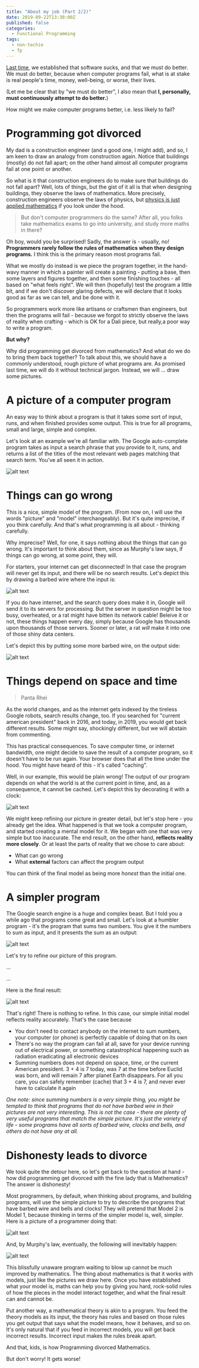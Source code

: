 ```yaml
---
title: "About my job (Part 2/2)"
date: 2019-09-22T13:30:00Z
published: false
categories:
  - Functional Programming
tags:
  - non-techie
  - fp
---
```


[Last time](2019-09-21-about-my-job.md), we established that software sucks, and that we must do better.
We must do better, because when computer programs fail, what is at stake is real people's time, money,
well-being, or worse, their lives.

(Let me be clear that by "we must do better", I also mean that **I, personally, must continuously attempt to do better.**)

How might we make computer programs better, i.e. less likely to fail?

# Programming got divorced

My dad is a construction engineer (and a good one, I might add), and so, I am keen to draw an analogy from construction again. Notice that buildings (mostly) do not fall apart; on the other 
hand almost all computer programs fail at one point or another.

So what is it that construction engineers do to make sure that buildings do not fall apart?
Well, lots of things, but the gist of it all is that when designing buildings, they observe the laws
of mathematics. More precisely, construction engineers observe the laws of physics, but [physics is
just applied mathematics](https://xkcd.com/435/) if you look under the hood.

> But don't computer programmers do the same? After all, you folks take mathematics exams to go into university, and study more maths in there?

Oh boy, would you be surprised! Sadly, the answer is - usually, no! **Programmers rarely follow the rules of mathematics when they design programs.** I think this is the primary reason most programs fail.

What we mostly do instead is we piece the program together, in the hand-wavy manner in which a painter will create a painting - putting a base, then some layers and figures together, and then some finishing touches - all based on "what feels right". We will then (hopefully) test the program a little bit, and if we don't discover glaring defects, we will declare that it looks good as far as we can tell, and be done with it.

So programmers work more like artisans or craftsmen than engineers, but then the programs will fail - because we forgot to strictly observe the laws of reality when crafting - which is OK for a Dali piece, but really,a poor way to write a program.

**But why?**

Why did programming get divorced from mathematics? And what do we do to bring them back together?
To talk about this, we should have a commonly understood, rough picture of what programs are.
As promised last time, we will do it without technical jargon. Instead, we will ... draw some pictures.

# A picture of a computer program

An easy way to think about a program is that it takes some sort of input, runs, and when finished provides some output. This is true for all programs, small and large, simple and complex.

Let's look at an example we're all familiar with. The Google auto-complete program takes as input a
search phrase that you provide to it, runs, and returns a list of the titles of the most relevant
web pages matching that search term. You've all seen it in action.

![alt text](../assets/images/about-my-job/google_search_initial.jpg "google autocomplete")

# Things can go wrong

This is a nice, simple model of the program. (From now on, I will use the words "picture" and "model" interchangeably). But it's quite imprecise, if you think carefully. And that's what programming is all about - thinking carefully.

Why imprecise? Well, for one, it says nothing about the things that can go wrong. It's important to think about them, since as Murphy's law says, if things can go wrong, at some point, they will.

For starters, your internet can get disconnected! In that case the program will never get its input, and there will be no search results. Let's depict this by drawing a barbed wire where the input is:

![alt text](../assets/images/about-my-job/barbed_wire_in.jpg "input with barbed wire")

If you do have internet, and the search query does make it in, Google will send it to its servers for processing. But the server in question might be too busy, overheated, or a rat might have bitten its network cable! Beleive it or not, these things happen every day, simply because Google has thousands upon thousands of those servers. Sooner or later, a rat *will* make it into one of those shiny data centers.

Let's depict this by putting some more barbed wire, on the output side:


![alt text](../assets/images/about-my-job/barbed_wire_in_out.jpg "input and output with barbed wire")


# Things depend on space and time

> Panta Rhei

As the world changes, and as the internet gets indexed by the tireless Google robots, search results change, too. If you searched for "current american president" back in 2016, and today, in 2019, you would get back different results. Some might say, shockingly different, but we will abstain from commenting.

This has practical consequences. To save computer time, or internet bandwidth, one might decide to save the result of a computer program, so it doesn't have to be run again. Your browser does that all the time under the hood. You might have heard of this - it's called "caching".

Well, in our example, this would be plain wrong! The output of our program depends on what the world is at the current point in time, and, as a consequence, it cannot be cached. Let's depict this by decorating it with a clock:

![alt text](../assets/images/about-my-job/with_clock.jpg "program with clock")


We might keep refining our picture in greater detail, but let's stop here - you already get the idea.
What happened is that we took a computer program, and started creating a mental model for it. We began with one that was very simple but too inaccurate. The end result, on the other hand, **reflects reality more closely**. Or at least the parts of reality that we chose to care about:
- What can go wrong
- What **external** factors can affect the program output

You can think of the final model as being more *honest* than the initial one.

# A simpler program

The Google search engine is a huge and complex beast. But I told you a while ago that programs come great and small. Let's look at a humbler program - it's the program that sums two numbers. You give it the numbers to sum as input, and it presents the sum as an output:

![alt text](../assets/images/about-my-job/sum.jpg "program that sums numbers")

Let's try to refine our picture of this program.

...

...

Here is the final result:

![alt text](../assets/images/about-my-job/sum.jpg "program that sums numbers")

That's right! There is nothing to refine. In this case, our simple initial model reflects reality accurately. That's the case because
- You don't need to contact anybody on the internet to sum numbers, your computer (or phone) is perfectly capable of doing that on its own
- There's no way the program can fail at all, save for your device running out of electrical power, or something catastrophical happening such as radiation eradicating all electronic devices
- Summing numbers does not depend on space, time, or the current American president. 3 + 4 is 7 today, was 7 at the time before Euclid was born, and will remain 7 after planet Earth disappears. For all you care, you can safely remember (cache) that 3 + 4 is 7, and never ever have to calculate it again

*One note: since summing numbers is a very simple thing, you might be tempted to think that programs that do not have barbed wire in their pictures are not very interesting. This is not the case - there are plenty of very useful programs that match the simple picture. It's just the variety of life - some programs have all sorts of barbed wire, clocks and bells, and others do not have any at all.*

# Dishonesty leads to divorce

We took quite the detour here, so let's get back to the question at hand - how did programming get divorced with the fine lady that is Mathematics? The answer is dishonesty!

Most programmers, by default, when thinking about programs, and building programs, will use the simple picture to try to describe the programs that have barbed wire and bells and clocks! They will pretend that Model 2 is Model 1, because thinking in terms of the simpler model is, well, simpler. Here is a picture of a programmer doing that:

![alt text](../assets/images/about-my-job/happy_programmer.jpg "a happy, blissful programmer")

And, by Murphy's law, eventually, the following will inevitably happen:

![alt text](../assets/images/about-my-job/sad_user.jpg "a surprised programmer and a sad user")

This blissfully unaware program waiting to blow up cannot be much improved by mathematics. The thing about mathematics is that it works with models, just like the pictures we draw here. Once you have established what your model is, maths can help you by giving you hard, rock-solid rules of how the pieces in the model interact together, and what the final result can and cannot be. 

Put another way, a mathematical theory is akin to a program. You feed the theory models as its input, the theory has rules and based on those rules you get output that says what the model means, how it behaves, and so on. It's only natural that if you feed in incorrect models, you will get back incorrect results. Incorrect input makes the rules break apart.

And that, kids, is how Programming divorced Mathematics.

But don't worry! It gets worse!

